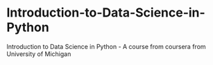 # Introduction-to-Data-Science-in-Python
Introduction to Data Science in Python - A course from coursera from University of Michigan
